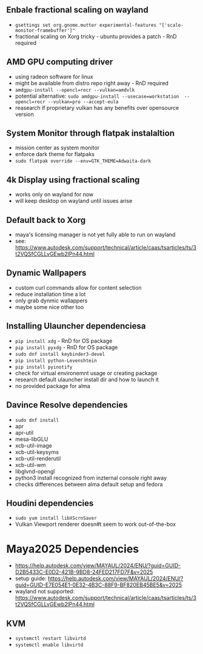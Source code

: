 ## Enbale fractional scaling on wayland
* `gsettings set org.gnome.mutter experimental-features "['scale-monitor-framebuffer']"`
* fractional scaling on Xorg tricky - ubuntu provides a patch - RnD required

## AMD GPU computing driver
* using radeon software for linux
* might be available from distro repo right away - RnD required
* `amdgpu-install --opencl=rocr --vulkan=amdvlk`
* potential alternative: `sudo amdgpu-install --usecase=workstation  --opencl=rocr --vulkan=pro --accept-eula`
* reasearch if proprietary vulkan has any benefits over opensource version

## System Monitor through flatpak instalaltion
* mission center as system monitor
* enforce dark theme for flatpaks
* `sudo flatpak override --env=GTK_THEME=Adwaita-dark`

## 4k Display using fractional scaling
* works only on wayland for now
* will keep desktop on wayland until issues arise

## Default back to Xorg
* maya's licensing manager is not yet fully able to run on wayland
* see: https://www.autodesk.com/support/technical/article/caas/tsarticles/ts/3t2VQSfCGLLvGEwb2lPn44.html

## Dynamic Wallpapers
* custom curl commands allow for content selection
* reduce installation time a lot
* only grab dynmic wallappers
* maybe some nice other too

## Installing Ulauncher dependenciesa
* `pip install xdg` - RnD for OS package
* `pip install pyxdg` - RnD for OS package
* `sudo dnf install keybinder3-devel`
* `pip install python-Levenshtein`
* `pip install pyinotify`
* check for virtual environemnt usage or creating package
* research default ulauncher install dir and how to launch it
* no provided package for alma

## Davince Resolve dependencies
* `sudo dnf install`
 * apr
 * apr-util
 * mesa-libGLU
 * xcb-util-image
 * xcb-util-keysyms
 * xcb-util-renderutil
 * xcb-util-wm
 * libglvnd-opengl
* python3 install recognized from inzternal console right away
* checks differences between alma default setup and fedora

## Houdini dependencies
* `sudo yum install libXScrnSaver`
* Vulkan Viewport renderer doesn#t seem to work out-of-the-box

# Maya2025 Dependencies
* https://help.autodesk.com/view/MAYAUL/2024/ENU/?guid=GUID-D2B5433C-E0D2-421B-9BD8-24FED217FD7F&v=2025
* setup guide: https://help.autodesk.com/view/MAYAUL/2024/ENU/?guid=GUID-E7E054E1-0E32-4B3C-88F9-BF820EB45BE5&v=2025
* wayland not supported: https://www.autodesk.com/support/technical/article/caas/tsarticles/ts/3t2VQSfCGLLvGEwb2lPn44.html

## KVM
* `systemctl restart libvirtd`
* `systemctl enable libvirtd`

